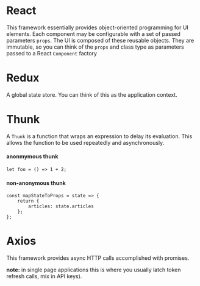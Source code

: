 # React
This framework essentially provides object-oriented programming for UI elements. Each component may be configurable with 
a set of passed parameters `props`. The UI is composed of these reusable objects. They are immutable, so you can think 
of the `props` and class type as parameters passed to a React `Component` factory

# Redux
A global state store. You can think of this as the application context.

# Thunk
A `Thunk` is a function that wraps an expression to delay its evaluation. This allows the function to be used repeatedly 
and asynchronously.
#### anonmymous thunk

```let foo = () => 1 + 2;```

#### non-anonymous thunk

```
const mapStateToProps = state => {
    return { 
        articles: state.articles 
    };
};
```

# Axios
This framework provides async HTTP calls accomplished with promises.

**note:** in single page applications this is where you usually latch token refresh calls, mix in API keys).